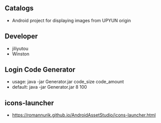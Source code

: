 ## Catalogs
- Android project for displaying images from UPYUN origin

## Developer
- jiliyutou
- Winston

## Login Code Generator
- usage: java -jar Generator.jar code_size code_amount
- default: java -jar Generator.jar 8 100

## icons-launcher
- https://romannurik.github.io/AndroidAssetStudio/icons-launcher.html
